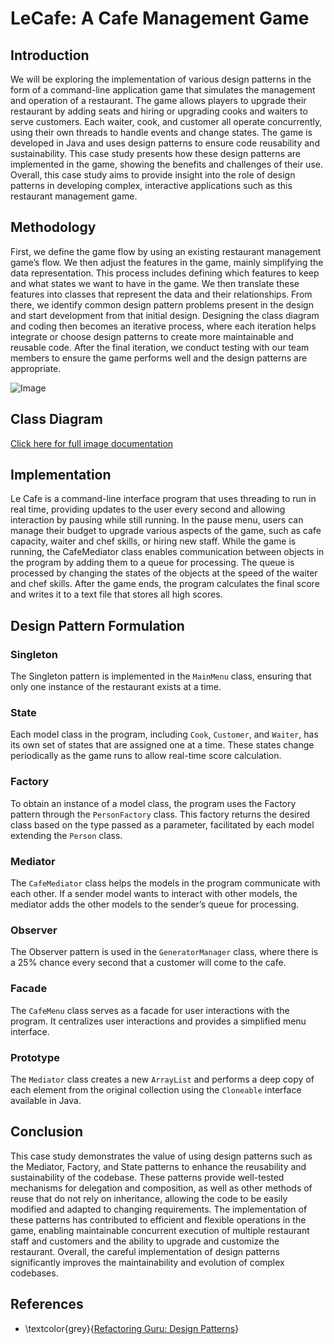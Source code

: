 # LeCafe: A Cafe Management Game

## **Introduction**

We will be exploring the implementation of various design patterns in the form of a command-line application game that simulates the management and operation of a restaurant. The game allows players to upgrade their restaurant by adding seats and hiring or upgrading cooks and waiters to serve customers. Each waiter, cook, and customer all operate concurrently, using their own threads to handle events and change states. The game is developed in Java and uses design patterns to ensure code reusability and sustainability. This case study presents how these design patterns are implemented in the game, showing the benefits and challenges of their use. Overall, this case study aims to provide insight into the role of design patterns in developing complex, interactive applications such as this restaurant management game.

## **Methodology**

First, we define the game flow by using an existing restaurant management game’s flow. We then adjust the features in the game, mainly simplifying the data representation. This process includes defining which features to keep and what states we want to have in the game. We then translate these features into classes that represent the data and their relationships. From there, we identify common design pattern problems present in the design and start development from that initial design. Designing the class diagram and coding then becomes an iterative process, where each iteration helps integrate or choose design patterns to create more maintainable and reusable code. After the final iteration, we conduct testing with our team members to ensure the game performs well and the design patterns are appropriate.

![Image](https://github.com/user-attachments/assets/37a6bad6-3d21-4dfe-bc9a-9d6616573e98)

## **Class Diagram**

[Click here for full image documentation](https://docs.google.com/document/d/1R6YROIVj3PGVPzGcuEQtHz0fWQS2AL6_mTxrZceK1os/edit?usp=sharing)

## **Implementation**

Le Cafe is a command-line interface program that uses threading to run in real time, providing updates to the user every second and allowing interaction by pausing while still running. In the pause menu, users can manage their budget to upgrade various aspects of the game, such as cafe capacity, waiter and chef skills, or hiring new staff. While the game is running, the CafeMediator class enables communication between objects in the program by adding them to a queue for processing. The queue is processed by changing the states of the objects at the speed of the waiter and chef skills. After the game ends, the program calculates the final score and writes it to a text file that stores all high scores.

## **Design Pattern Formulation**

### **Singleton**

The Singleton pattern is implemented in the `MainMenu` class, ensuring that only one instance of the restaurant exists at a time.

### **State**

Each model class in the program, including `Cook`, `Customer`, and `Waiter`, has its own set of states that are assigned one at a time. These states change periodically as the game runs to allow real-time score calculation.

### **Factory**

To obtain an instance of a model class, the program uses the Factory pattern through the `PersonFactory` class. This factory returns the desired class based on the type passed as a parameter, facilitated by each model extending the `Person` class.

### **Mediator**

The `CafeMediator` class helps the models in the program communicate with each other. If a sender model wants to interact with other models, the mediator adds the other models to the sender’s queue for processing.

### **Observer**

The Observer pattern is used in the `GeneratorManager` class, where there is a 25% chance every second that a customer will come to the cafe.

### **Facade**

The `CafeMenu` class serves as a facade for user interactions with the program. It centralizes user interactions and provides a simplified menu interface.

### **Prototype**

The `Mediator` class creates a new `ArrayList` and performs a deep copy of each element from the original collection using the `Cloneable` interface available in Java.

## **Conclusion**

This case study demonstrates the value of using design patterns such as the Mediator, Factory, and State patterns to enhance the reusability and sustainability of the codebase. These patterns provide well-tested mechanisms for delegation and composition, as well as other methods of reuse that do not rely on inheritance, allowing the code to be easily modified and adapted to changing requirements. The implementation of these patterns has contributed to efficient and flexible operations in the game, enabling maintainable concurrent execution of multiple restaurant staff and customers and the ability to upgrade and customize the restaurant. Overall, the careful implementation of design patterns significantly improves the maintainability and evolution of complex codebases.

## References

- \textcolor{grey}{[Refactoring Guru: Design Patterns](https://refactoring.guru/design-patterns)}
